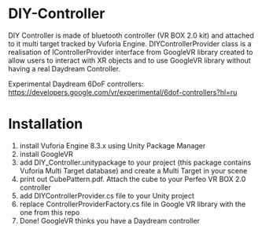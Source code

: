 # DIY-Controller
DIY Controller is made of bluetooth controller (VR BOX 2.0 kit) and attached  to it multi target tracked by Vuforia Engine. DIYControllerProvider class is a realisation of IControllerProvider interface from GoogleVR library created to allow users to interact with XR objects and to use GoogleVR library without having a real Daydream Controller.

Experimental Daydream 6DoF controllers: https://developers.google.com/vr/experimental/6dof-controllers?hl=ru



# Installation
1) install Vuforia Engine 8.3.x using Unity Package Manager
2) install GoogleVR
3) add DIY_Controller.unitypackage to your project (this package contains Vuforia Multi Target database) and create a Multi Target in your scene 
4) print out CubePattern.pdf. Attach the cube to your Perfeo VR BOX 2.0 controller
5) add DIYControllerProvider.cs file to your Unity project
6) replace ControllerProviderFactory.cs file in Google VR library with the one from this repo
7) Done! GoogleVR thinks you have a Daydream controller
